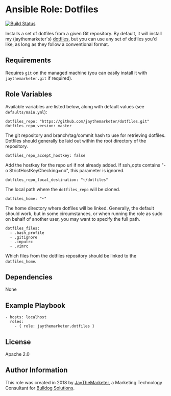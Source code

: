 # Ansible Role: Dotfiles

[![Build Status](https://travis-ci.org/jaythemarketer/ansible-role-dotfiles.svg?branch=master)](https://travis-ci.org/jaythemarketer/ansible-role-dotfiles)

Installs a set of dotfiles from a given Git repository. By default, it will install my (jaythemarketer's) [dotfiles](https://github.com/jaythemarketer/dotfiles), but you can use any set of dotfiles you'd like, as long as they follow a conventional format.

## Requirements

Requires `git` on the managed machine (you can easily install it with `jaythemarketer.git` if required).

## Role Variables

Available variables are listed below, along with default values (see `defaults/main.yml`):

    dotfiles_repo: "https://github.com/jaythemarketer/dotfiles.git"
    dotfiles_repo_version: master

The git repository and branch/tag/commit hash to use for retrieving dotfiles. Dotfiles should generally be laid out within the root directory of the repository.

    dotfiles_repo_accept_hostkey: false

Add the hostkey for the repo url if not already added. If ssh_opts contains "-o StrictHostKeyChecking=no", this parameter is ignored.

    dotfiles_repo_local_destination: "~/dotfiles"

The local path where the `dotfiles_repo` will be cloned.

    dotfiles_home: "~"

The home directory where dotfiles will be linked. Generally, the default should work, but in some circumstances, or when running the role as sudo on behalf of another user, you may want to specify the full path.

    dotfiles_files:
      - .bash_profile
      - .gitignore
      - .inputrc
      - .vimrc

Which files from the dotfiles repository should be linked to the `dotfiles_home`.

## Dependencies

None

## Example Playbook

    - hosts: localhost
      roles:
        - { role: jaythemarketer.dotfiles }

## License

Apache 2.0

## Author Information

This role was created in 2018 by [JayTheMarketer](https://linkedin.com/in/JayTheMarketer), a Marketing Technology Consultant for [Bulldog Solutions](https://www.bulldogsolutions.com/).
